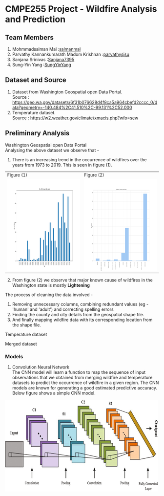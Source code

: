 # CMPE255 Project - Wildfire Analysis and Prediction

## Team Members
1. Mohmmadsalman Mal :[salmanmal](https://github.com/salmanmal)
2. Parvathy Kannankumarath Madom Krishnan :[parvathysjsu](https://github.com/parvathysjsu)
3. Sanjana Srinivas :[Sanjana7395](https://github.com/Sanjana7395)
4. Sung-Yin Yang :[SungYinYang](https://github.com/SungYinYang)

## Dataset and Source
1. Dataset from Washington Geospatial open Data Portal.  
Source : https://geo.wa.gov/datasets/6f31b076628d4f8ca5a964cbefd2cccc_0/data?geometry=-140.484%2C41.510%2C-99.131%2C52.000    
2. Temperature dataset.     
Source : https://w2.weather.gov/climate/xmacis.php?wfo=sew

## Preliminary Analysis
Washington Geospatial open Data Portal  
Analysing the above dataset we observe that -   
1. There is an increasing trend in the occurrence of wildfires over the years from 1973 to 2019.
This is seen in figure (1).  

<table>
  <tr>
    <td>Figure (1)</td>
     <td>Figure (2)</td>
  </tr>
  <tr>
    <td><img src="graphs/No_Of_Fires_over_the years.png" width=300 height=300></td>
    <td><img src="graphs/wildfire_causes_chart.png" width=300 height=300></td>
  </tr>
 </table>

2. From figure (2) we observe that major known cause of wildfires in the Washington state is mostly **Lightening**

The process of cleaning the data involved - 
1. Removing unnecessary columns, combining redundant values (eg - 'human' and 'adult') and
correcting spelling errors
2. Finding the county and city details from the geospatial shape file.
3. And finally mapping wildfire data with its corresponding location from the shape file.

Temperature dataset 

Merged dataset  

### Models
1. Convolution Neural Network      
The CNN model will learn a function to map the sequence of input observations that we obtained from merging wildfire
and temperature datasets to predict the occurrence of wildfire in a given region. The CNN models are known for 
generating a good estimated predictive accuracy. Below figure shows a simple CNN model.

<img src="graphs/model_images/cnn.png" width=500 height=300>

